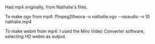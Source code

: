 Had mp4 originally, from Nathalie's files.

To make ogv from mp4:
  ffmpeg2theora -o nathalie.ogv --noaudio -v 10 nathalie.mp4

To make webm from mp4:
  I used the Miro Video Converter software, selecting HD webm as output.
